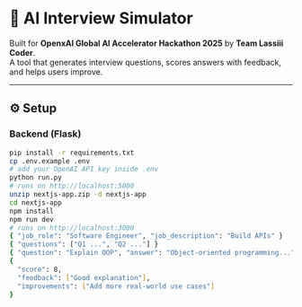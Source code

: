 # 🚀 AI Interview Simulator  

Built for **OpenxAI Global AI Accelerator Hackathon 2025** by **Team Lassiii Coder**.  
A tool that generates interview questions, scores answers with feedback, and helps users improve.  

---

## ⚙️ Setup  

### Backend (Flask)  
```bash
pip install -r requirements.txt
cp .env.example .env
# add your OpenAI API key inside .env
python run.py
# runs on http://localhost:5000
unzip nextjs-app.zip -d nextjs-app
cd nextjs-app
npm install
npm run dev
# runs on http://localhost:3000
{ "job_role": "Software Engineer", "job_description": "Build APIs" }
{ "questions": ["Q1 ...", "Q2 ..."] }
{ "question": "Explain OOP", "answer": "Object-oriented programming..." }
{
  "score": 8,
  "feedback": ["Good explanation"],
  "improvements": ["Add more real-world use cases"]
}
